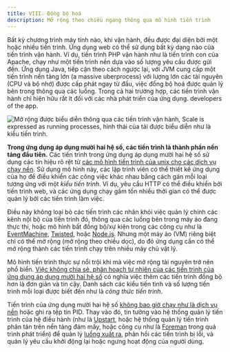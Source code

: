 ```yaml
---
title: VIII. Đồng bộ hoá
description: Mở rộng theo chiều ngang thông qua mô hình tiến trình 
---
```

Bất kỳ chương trình máy tính nào, khi vận hành, đều được đại diện bởi một hoặc nhiều tiến trình. Ứng dụng web có thể sử dụng bất kỳ dạng nào của tiến trình vận hành. Ví dụ, tiến trình PHP vận hành như là tiến trình con của Apache, chạy như một tiến trình nền dựa vào số lượng yêu cầu được gửi đến. Ứng dụng Java, tiếp cận theo cách ngược lại, với JVM cung cấp một tiến trình nền tảng lớn (a massive uberprocess) với lượng lớn các tài nguyên (CPU và bộ nhớ) được cấp phát ngay từ đầu, việc đồng bộ hoá được quản lý bên trong thông qua các luồng. Trong cả hai trường hợp, các tiến trình vận hành chỉ hiện hữu rất ít đối với các nhà phát triển của ứng dụng.
developers of the app.

![Mở rộng được biểu diễn thông qua các tiến trình vận hành, Scale is expressed as running processes, hình thái của tải được biểu diễn như là kiểu tiến trình.](/images/process-types.png)

**Trong ứng dụng áp dụng mười hai hệ số, các tiến trình là thành phần nền tảng đầu tiên.** Các tiến trình trong ứng dụng áp dụng mười hai hệ số sử dụng các tín hiệu rõ rệt từ [các mô hình tiến trình của unix cho các dịch vụ chạy nền](http://adam.heroku.com/past/2011/5/9/applying_the_unix_process_model_to_web_apps/).  Sử dụng mô hinh này, các lập trình viên có thể thiết kế ứng dụng của họ để điều khiển các công việc khác nhau bằng cách gán mỗi loại tương ứng với một *kiểu tiến trình*. Ví dụ, yêu cầu HTTP có thể điều khiển bởi tiến trình web, và các ứng dụng chạy gầm tốn nhiều thời gian có thể được quản lý bởi các tiến trình làm việc. 

Điều này không loại bỏ các tiến trình các nhân khỏi việc quản lý chính các kênh nội bộ của tiến trình đó, thông qua các luồng bên trong máy áo đang thực thi, hoặc mô hình bất đồng bộ/xự kiện trong các công cụ như là [EventMachine](http://rubyeventmachine.com/), [Twisted](http://twistedmatrix.com/trac/), hoặc [Node.js](http://nodejs.org/). Nhưng một máy ảo (VM) riêng biệt chỉ có thể mở rộng (mở rộng theo chiều dọc), do đó ứng dụng cần có thể mở rộng thành các tiến trình chạy trên nhiều máy chủ vật lý.

Mô hình tiến trình thực sự nổi trội khi mà việc mở rộng tài nguyên trở nên phổ biển. [Việc không chia sẻ, phân hoạch tự nhiên của các tiến trình của ứng dụng áp dụng mười hai hệ số](./processes) có nghĩa việc thêm các tiến trình đồng bộ hơn là đơn giản và tin cậy. Danh sách các kiểu tiến tình và số lượng tiến trình mỗi loại được biết đến như là *công thức tiến trình*.

Tiến trình của ứng dụng mười hai hệ số [không bao giờ chạy như là dịch vụ nền](http://dustin.github.com/2010/02/28/running-processes.html) hoặc ghi ra tệp tin PID. Thay vào đó, tin tưởng vào hệ thống quản lý tiến trình của hệ điều hành (như là [Upstart](http://upstart.ubuntu.com/), hoặc hệ thống quản lý tiến trình phân tán trên nền tảng đám mấy, hoặc công cụ như là [Foreman](http://blog.daviddollar.org/2011/05/06/introducing-foreman.html) trong quá trình phát triển) để quản lý [luồng xuất ra](./logs), phản hồi các tiến trình bị lỗi, và quản lý yêu cầu khởi động lại hoặc ngưng hoạt động của người dùng.
